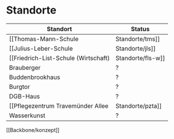 # Standorte

| Standort                                               | Status          |
|--------------------------------------------------------|-----------------|
| [[Thomas-Mann-Schule|Standorte/tms]]                   | Kontaktaufnahme |
| [[Julius-Leber-Schule|Standorte/jls]]                  | Fertiggestellt  |
| [[Friedrich-List-Schule (Wirtschaft)|Standorte/fls-w]] | Kontaktaufnahme |
| Brauberger                                             | ?               |
| Buddenbrookhaus                                        | ?               |
| Burgtor                                                | ?               |
| DGB-Haus                                               | ?               |
| [[Pflegezentrum Travemünder Allee|Standorte/pzta]]     | ?               |
| Wasserkunst                                            | ?               |

[[Backbone/konzept]]